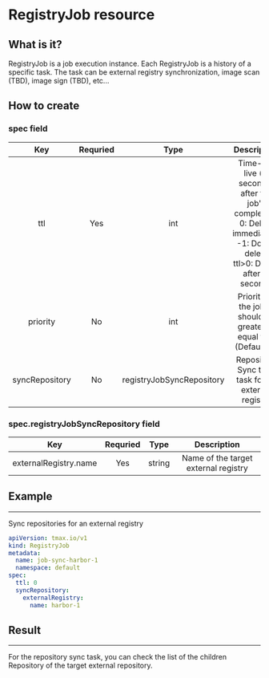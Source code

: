 # **RegistryJob resource**

## **What is it?**
RegistryJob is a job execution instance. Each RegistryJob is a history of a specific task.
The task can be external registry synchronization, image scan (TBD), image sign (TBD), etc...

## How to create

### spec field

**Key**|**Requried**|**Type**|**Description**
:-----:|:-----:|:-----:|:-----:
ttl|Yes|int|Time-to-live (in seconds) after the job's completion.<br/>0: Delete immediately.<br/>-1: Do not delete<br/>ttl>0: Delete after ttl seconds
priority|No|int|Priority of the job. It should be greater or equal to 0 (Default: 0)
syncRepository|No|registryJobSyncRepository|Repository Sync type task for an external registry

### spec.registryJobSyncRepository field

**Key**|**Requried**|**Type**|**Description**
:-----:|:-----:|:-----:|:-----:
externalRegistry.name|Yes|string|Name of the target external registry

## Example

---

Sync repositories for an external registry

```yaml
apiVersion: tmax.io/v1
kind: RegistryJob
metadata:
  name: job-sync-harbor-1
  namespace: default
spec:
  ttl: 0
  syncRepository:
    externalRegistry:
      name: harbor-1
```

## **Result**

---

For the repository sync task, you can check the list of the children Repository of the target external repository.
